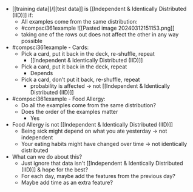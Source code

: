 - [[training data]]/[[test data]] is [[Independent & Identically Distributed (IID)]] if:
	- All examples come from the same distribution:
	- #compsci361example ![[Pasted image 20240312151153.png]]
	- taking one of the rows out does not affect the other in any way possible
- #compsci361example - Cards:
	- Pick a card, put it back in the deck, re-shuffle, repeat
		- [[Independent & Identically Distributed (IID)]]
	- Pick a card, put it back in the deck, repeat
		- Depends
	- Pick a card, don't put it back, re-shuffle, repeat
		- probability is affected $\rightarrow$ not [[Independent & Identically Distributed (IID)]]
- #compsci361example - Food Allergy:
	- Do all the examples come from the same distribution?
	- Does the order of the examples matter
		- Yes
- Food Allergy is not [[Independent & Identically Distributed (IID)]]
	- Being sick might depend on what you ate yesterday $\rightarrow$ not independent
	- Your eating habits might have changed over time $\rightarrow$ not identically distributed
- What can we do about this?
	- Just ignore that data isn't [[Independent & Identically Distributed (IID)]] & hope for the best?
	- For each day, maybe add the features from the previous day?
	- Maybe add time as an extra feature?